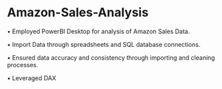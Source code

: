# Amazon-Sales-Analysis
• Employed PowerBI Desktop for analysis of Amazon Sales Data.

• Import Data through spreadsheets and SQL database connections.

• Ensured data accuracy and consistency through importing and cleaning processes.

• Leveraged DAX

